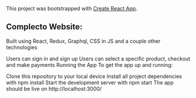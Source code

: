 This project was bootstrapped with [Create React App](https://github.com/facebook/create-react-app).

## Complecto Website:
Built using React, Redux, Graphql, CSS in JS and a couple other technologies

Users can sign in and sign up
Users can select a specific product, checkout and make payments
Running the App
To get the app up and running:

Clone this repository to your local device
Install all project dependencies with npm install
Start the development server with npm start
The app should be live on http://localhost:3000/